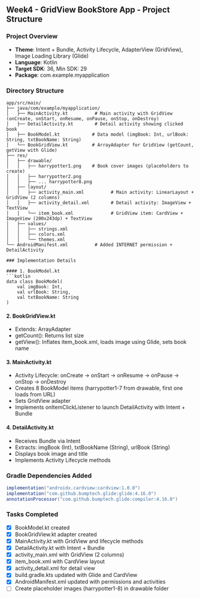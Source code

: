 ## Week4 - GridView BookStore App - Project Structure

### Project Overview
- **Theme**: Intent + Bundle, Activity Lifecycle, AdapterView (GridView), Image Loading Library (Glide)
- **Language**: Kotlin
- **Target SDK**: 36, Min SDK: 29
- **Package**: com.example.myapplication

### Directory Structure
```
app/src/main/
├── java/com/example/myapplication/
│   ├── MainActivity.kt          # Main activity with GridView (onCreate, onStart, onResume, onPause, onStop, onDestroy)
│   ├── DetailActivity.kt        # Detail activity showing clicked book
│   ├── BookModel.kt            # Data model (imgBook: Int, urlBook: String, txtBookName: String)
│   └── BookGridView.kt         # ArrayAdapter for GridView (getCount, getView with Glide)
├── res/
│   ├── drawable/
│   │   ├── harrypotter1.png    # Book cover images (placeholders to create)
│   │   ├── harrypotter2.png
│   │   ├── ... harrypotter8.png
│   ├── layout/
│   │   ├── activity_main.xml          # Main activity: LinearLayout + GridView (2 columns)
│   │   ├── activity_detail.xml        # Detail activity: ImageView + TextView
│   │   └── item_book.xml              # GridView item: CardView + ImageView (200x243dp) + TextView
│   ├── values/
│   │   ├── strings.xml
│   │   ├── colors.xml
│   │   └── themes.xml
└── AndroidManifest.xml          # Added INTERNET permission + DetailActivity

### Implementation Details

#### 1. BookModel.kt
```kotlin
data class BookModel(
    val imgBook: Int,
    val urlBook: String,
    val txtBookName: String
)
```

#### 2. BookGridView.kt
- Extends: ArrayAdapter<BookModel>
- getCount(): Returns list size
- getView(): Inflates item_book.xml, loads image using Glide, sets book name

#### 3. MainActivity.kt
- Activity Lifecycle: onCreate → onStart → onResume → onPause → onStop → onDestroy
- Creates 8 BookModel items (harrypotter1-7 from drawable, first one loads from URL)
- Sets GridView adapter
- Implements onItemClickListener to launch DetailActivity with Intent + Bundle

#### 4. DetailActivity.kt
- Receives Bundle via Intent
- Extracts: imgBook (Int), txtBookName (String), urlBook (String)
- Displays book image and title
- Implements Activity Lifecycle methods

### Gradle Dependencies Added
```gradle
implementation("androidx.cardview:cardview:1.0.0")
implementation("com.github.bumptech.glide:glide:4.16.0")
annotationProcessor("com.github.bumptech.glide:compiler:4.16.0")
```

### Tasks Completed
- [x] BookModel.kt created
- [x] BookGridView.kt adapter created
- [x] MainActivity.kt with GridView and lifecycle methods
- [x] DetailActivity.kt with Intent + Bundle
- [x] activity_main.xml with GridView (2 columns)
- [x] item_book.xml with CardView layout
- [x] activity_detail.xml for detail view
- [x] build.gradle.kts updated with Glide and CardView
- [x] AndroidManifest.xml updated with permissions and activities
- [ ] Create placeholder images (harrypotter1-8) in drawable folder
